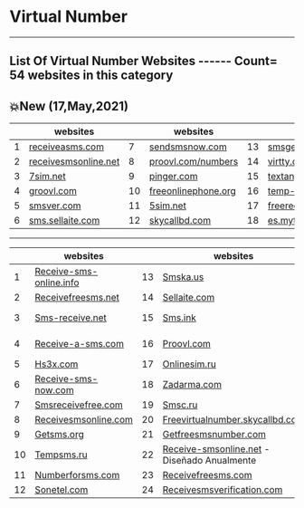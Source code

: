 # Virtual Number

---

## List Of Virtual Number Websites ------ Count= 54 websites in this category
## 💥New (17,May,2021)

| | websites | | websites | | websites |
|--------|--------|--------|--------|--------|--------|
| 1 | [receiveasms.com](http://receiveasms.com/) | 7 | [sendsmsnow.com](http://sendsmsnow.com/) | 13 | [smsget.net/free/ru](http://smsget.net/free/ru/) |
| 2 | [receivesmsonline.net](http://receivesmsonline.net/) | 8 | [proovl.com/numbers](http://proovl.com/numbers/) | 14 | [virtty.com/fa](http://virtty.com/fa/) |
| 3 | [7sim.net](http://7sim.net/) | 9 | [pinger.com](http://pinger.com/) | 15 | [textanywhere.com](http://textanywhere.com/) |
| 4 | [groovl.com](http://groovl.com/) | 10 | [freeonlinephone.org](http://freeonlinephone.org/) | 16 | [temp-mails.com](http://temp-mails.com/) |
| 5 | [smsver.com](http://smsver.com/) | 11 | [5sim.net](http://5sim.net/) | 17 | [freereceivesmsonline.com](http://freereceivesmsonline.com/) |
| 6 | [sms.sellaite.com](http://sms.sellaite.com/) | 12 | [skycallbd.com](http://skycallbd.com/) | 18 | [es.mytrashmobile.com/numeros](http://es.mytrashmobile.com/numeros/)  |

---

| | websites | | websites | | websites |
|--------|--------|--------|--------|--------|--------|
| 1 | [Receive-sms-online.info](http://receive-sms-online.info/)  | 13 | [Smska.us](http://smska.us/) | 25 | [Sms-online.co](http://sms-online.co/)  |
| 2 | [Receivefreesms.net](http://receivefreesms.net/)  | 14 | [Sellaite.com](http://sellaite.com/) | 26 | [Ireceivesmsonline.com](http://ireceivesmsonline.com/)  |
| 3 | [Sms-receive.net](http://sms-receive.net/)  | 15 | [Sms.ink](http://sms.ink/)  | 27 | [Receive-sms-online.com](http://receive-sms-online.com/) |
| 4 | [Receive-a-sms.com](http://receive-a-sms.com/)  | 16 | [Proovl.com](http://proovl.com/) | 28 | [Receive-sms-free.com](http://receive-sms-free.com/)  |
| 5 | [Hs3x.com](http://hs3x.com/)  | 17 | [Onlinesim.ru](http://onlinesim.ru/)  | 29 | [Esendex.com.au](http://esendex.com.au/) |
| 6 | [Receive-sms-now.com](http://receive-sms-now.com/) | 18 | [Zadarma.com](http://zadarma.com/) | 30 | [Receivesmsonline.in](http://receivesmsonline.in/)  |
| 7 | [Smsreceivefree.com](http://smsreceivefree.com/)  | 19 | [Smsc.ru](http://smsc.ru/) | 31 | [Mytrashmobile.com](http://mytrashmobile.com/)  |
| 8 | [Receivesmsonline.com](http://receivesmsonline.com/)  | 20 | [Freevirtualnumber.skycallbd.com](http://freevirtualnumber.skycallbd.com/)  | 32 | [Receivesmsonline.me](http://receivesmsonline.me/)  |
| 9 | [Getsms.org](http://getsms.org/) | 21 | [Getfreesmsnumber.com](http://getfreesmsnumber.com/)  | 33 | [Mfreesms.com](http://mfreesms.com/)  |
| 10 | [Tempsms.ru](http://tempsms.ru/) | 22 | [Receive-smsonline.net](http://receive-smsonline.net/) - Diseñado Anualmente | 34 | [Spryng.nl](http://spryng.nl/)  |
| 11 | [Numberforsms.com](http://numberforsms.com/) | 23 | [Receivefreesms.com](http://receivefreesms.com/) | 35 | [Smsreceiveonline.com](http://smsreceiveonline.com/)  |
| 12 | [Sonetel.com](http://sonetel.com/)  | 24 | [Receivesmsverification.com](http://receivesmsverification.com/)  | 36 | [Smsget.net](http://smsget.net/) |
 
